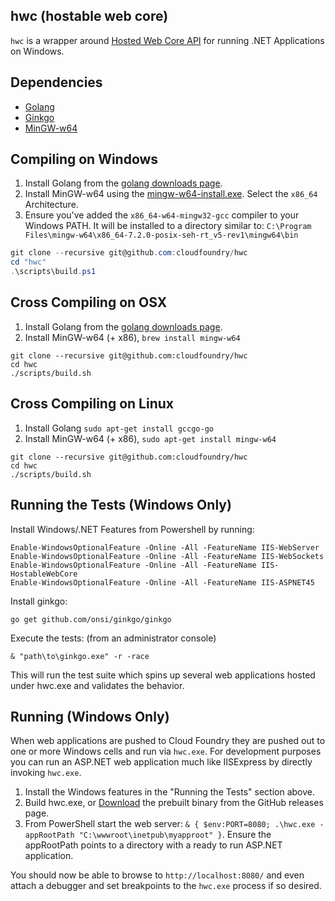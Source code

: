 ## hwc (hostable web core)

`hwc` is a wrapper around [Hosted Web Core API](https://msdn.microsoft.com/en-us/library/ms693832(v=vs.90).aspx) for running .NET Applications on Windows.

## Dependencies
- [Golang](https://golang.org/dl/)
- [Ginkgo](https://onsi.github.io/ginkgo/)
- [MinGW-w64](https://sourceforge.net/projects/mingw-w64/)

## Compiling on Windows 

1. Install Golang from the [golang downloads page](https://golang.org/dl/).
2. Install MinGW-w64 using the [mingw-w64-install.exe](https://sourceforge.net/projects/mingw-w64/files/Toolchains%20targetting%20Win32/Personal%20Builds/mingw-builds/installer/). Select the `x86_64` Architecture.
4. Ensure you've added the `x86_64-w64-mingw32-gcc` compiler to your Windows PATH. It will be installed to a directory similar to: `C:\Program Files\mingw-w64\x86_64-7.2.0-posix-seh-rt_v5-rev1\mingw64\bin`

```PowerShell
git clone --recursive git@github.com:cloudfoundry/hwc
cd "hwc"
.\scripts\build.ps1
```

## Cross Compiling on OSX

1. Install Golang from the [golang downloads page](https://golang.org/dl/).
2. Install MinGW-w64 (+ x86), `brew install mingw-w64`

```
git clone --recursive git@github.com:cloudfoundry/hwc
cd hwc
./scripts/build.sh
```

## Cross Compiling on Linux

1. Install Golang `sudo apt-get install gccgo-go` 
2. Install MinGW-w64 (+ x86), `sudo apt-get install mingw-w64`

```
git clone --recursive git@github.com:cloudfoundry/hwc
cd hwc
./scripts/build.sh
```

## Running the Tests (Windows Only)

Install Windows/.NET Features from Powershell by running:
```
Enable-WindowsOptionalFeature -Online -All -FeatureName IIS-WebServer
Enable-WindowsOptionalFeature -Online -All -FeatureName IIS-WebSockets
Enable-WindowsOptionalFeature -Online -All -FeatureName IIS-HostableWebCore
Enable-WindowsOptionalFeature -Online -All -FeatureName IIS-ASPNET45
```

Install ginkgo:
```
go get github.com/onsi/ginkgo/ginkgo
```

Execute the tests: (from an administrator console)
```
& "path\to\ginkgo.exe" -r -race
```

This will run the test suite which spins up several web applications hosted under hwc.exe and validates the behavior.

## Running (Windows Only)

When web applications are pushed to Cloud Foundry they are pushed out to one or more Windows cells and run via `hwc.exe`. For development purposes you can run an ASP.NET web application much like IISExpress by directly invoking `hwc.exe`.

1. Install the Windows features in the "Running the Tests" section above.
1. Build hwc.exe, or [Download](https://github.com/cloudfoundry-incubator/hwc/releases/) the prebuilt binary from the GitHub releases page.
1. From PowerShell start the web server: `& { $env:PORT=8080; .\hwc.exe -appRootPath "C:\wwwroot\inetpub\myapproot" }`. Ensure the appRootPath points to a directory with a ready to run ASP.NET application.

You should now be able to browse to `http://localhost:8080/` and even attach a debugger and set breakpoints to the `hwc.exe` process if so desired.
